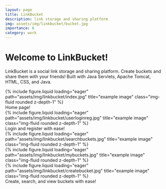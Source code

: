 ```yaml
---
layout: page
title: LinkBucket
description: link storage and sharing platform
img: assets/img/linkbucket/bucket.jpg
importance: 6
category: work
---
```


# Welcome to LinkBucket!

LinkBucket is a social link storage and sharing platform. Create buckets and share them with your friends! Built with Java Servlets, Apache Tomcat, HTML, CSS, and Java.

<div class="row">
    <div class="col-sm mt-3 mt-md-0">
        {% include figure.liquid loading="eager" path="assets/img/linkbucket/index.jpg" title="example image" class="img-fluid rounded z-depth-1" %}
    </div>
</div>
<div class="caption">
    Home page!
</div>
<div class="row">
    <div class="col-sm mt-3 mt-md-0">
        {% include figure.liquid loading="eager" path="assets/img/linkbucket/userloginreg.jpg" title="example image" class="img-fluid rounded z-depth-1" %}
    </div>
</div>
<div class="caption">
    Login and register with ease!
</div>

<div class="row">
    <div class="col-sm mt-3 mt-md-0">
        {% include figure.liquid loading="eager" path="assets/img/linkbucket/searchbuckets.jpg" title="example image" class="img-fluid rounded z-depth-1" %}
    </div>
    <div class="col-sm mt-3 mt-md-0">
        {% include figure.liquid loading="eager" path="assets/img/linkbucket/mybuckets.jpg" title="example image" class="img-fluid rounded z-depth-1" %}
    </div>
    <div class="col-sm mt-3 mt-md-0">
        {% include figure.liquid loading="eager" path="assets/img/linkbucket/createbucket.jpg" title="example image" class="img-fluid rounded z-depth-1" %}
    </div>
</div>
<div class="caption">
    Create, search, and view buckets with ease!
</div>
